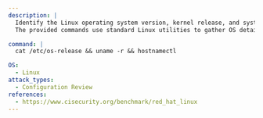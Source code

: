 ```yaml
---
description: |
  Identify the Linux operating system version, kernel release, and system hostname on a target machine. 
  The provided commands use standard Linux utilities to gather OS details, kernel version, and other relevant system information for configuration review and assessment.

command: |
  cat /etc/os-release && uname -r && hostnamectl

OS:
  - Linux
attack_types:
  - Configuration Review
references:
  - https://www.cisecurity.org/benchmark/red_hat_linux
---
```

